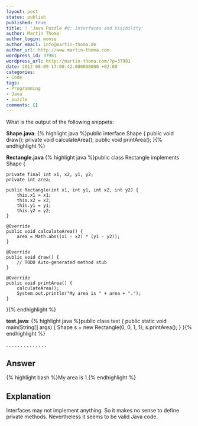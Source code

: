 ```yaml
---
layout: post
status: publish
published: true
title: ! 'Java Puzzle #8: Interfaces and Visibility'
author: Martin Thoma
author_login: moose
author_email: info@martin-thoma.de
author_url: http://www.martin-thoma.com
wordpress_id: 37981
wordpress_url: http://martin-thoma.com/?p=37981
date: 2012-08-09 17:00:42.000000000 +02:00
categories:
- Code
tags:
- Programming
- Java
- puzzle
comments: []
---
```

What is the output of the following snippets:

<strong>Shape.java</strong>:
{% highlight java %}public interface Shape {
    public void draw();
    private void calculateArea();
    public void printArea();
}{% endhighlight %}

<strong>Rectangle.java</strong>
{% highlight java %}public class Rectangle implements Shape {

    private final int x1, x2, y1, y2;
    private int area;

    public Rectangle(int x1, int y1, int x2, int y2) {
        this.x1 = x1;
        this.x2 = x2;
        this.y1 = y1;
        this.y2 = y2;
    }

    @Override
    public void calculateArea() {
        area = Math.abs((x1 - x2) * (y1 - y2));
    }

    @Override
    public void draw() {
        // TODO Auto-generated method stub
    }

    @Override
    public void printArea() {
        calculateArea();
        System.out.println("My area is " + area + ".");
    }

}{% endhighlight %}

<strong>test.java</strong>:
{% highlight java %}public class test {
    public static void main(String[] args) {
        Shape s = new Rectangle(0, 0, 1, 1);
        s.printArea();
    }
}{% endhighlight %}

.
.
.
.
.
.
.
.
.
.
.
.
.
.

<h2>Answer</h2>
{% highlight bash %}My area is 1.{% endhighlight %}

<h2>Explanation</h2>
Interfaces may not implement anything. So it makes no sense to define private methods. Nevertheless it seems to be valid Java code.
